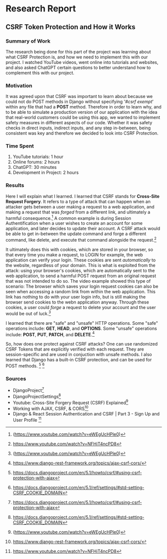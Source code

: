 # Research Report
## CSRF Token Protection and How it Works
### Summary of Work
The research being done for this part of the project was learning about what CSRF Protection is, and how we need to implement this with our project. I watched YouTube videos, went online into tutorials and websites, and also asked ChatGPT certain questions to better understand how to complement this with our project.

### Motivation
It was agreed upon that CSRF was important to learn about because we could not do POST methods in Django without specifying '*#csrf exempt*' within any file that had a **POST** method. Therefore in order to learn why, and to be able to simulate a production version of our application with the idea that real-world customers could be using this app, we wanted to implement safety measures in different aspects of our code. Whether it was safety checks in direct inputs, indirect inputs, and any step in-between, being consistent was key and therefore we decided to look into CSRF Protection. 
### Time Spent
1. YouTube tutorials: 1 hour
2. Online forums: 2 hours
3. ChatGPT: 30 minutes
4. Development in Project: 2 hours

### Results
Here I will explain what I learned. I learned that CSRF stands for **Cross-Site Request Forgery**. It refers to a type of attack that can happen when an attacker gets between a user making a request to a web application, and making a request that was *forged* from a different link, and ultimately a harmful consequence.[^3] A common example is during Session Authentification when a user wishes to create an account for some application, and later decides to update their account. A CSRF attack would be able to get in-between the update command and forge a different command, like delete, and execute that command alongside the request.[^5] 

It ultimately does this with cookies, which are stored in your browser, so that every time you make a request, to LOGIN for example, the web application can verify your login. These cookies are sent *automatically* to the website, regardless of your domain. This is what is exploited from the attack: using your browser's cookies, which are automatically sent to the web application, to send a harmful POST request from an original request that was not intended to do so. The video example showed this type of scenario: The browser which saves your login request cookies can also be seen when accessing a random link from within the web application. This link has nothing to do with your user login info, but is still making the browser send cookies to the webn application anyway. Through these cookies, a user could *forge* a request to delete your account and the user would be out of luck.[^3]

I learned that there are "safe" and "unsafe" HTTP operations. Some "safe" operations include: **GET**, **HEAD**, and **OPTIONS**. Some "unsafe" operations include: **POST**, **PUT**, **PATCH**, and **DELETE**.[^4]

So, how does one protect against CSRF attacks? One can use randomized CSRF Tokens that are explicitly verified with each request. They are session-specific and are used in conjuction with unsafe methods. I also learned that Django has a built-in CSRF protection, and can be used for POST methods. [^1] [^2]

### Sources
- DjangoProject[^1]
- DjangoProjectSettings[^2]
- Youtube: Cross-Site Forgery Request (CSRF) Explained[^3]
- Working with AJAX, CSRF, & CORS[^4]
- Django & React Session Authentication and CSRF | Part 3 - Sign Up and User Profile [^5]

[^1]: https://docs.djangoproject.com/en/5.1/howto/csrf/#using-csrf-protection-with-ajax
[^2]: https://docs.djangoproject.com/en/5.1/ref/settings/#std-setting-CSRF_COOKIE_DOMAIN
[^3]: (https://www.youtube.com/watch?v=eWEgUcHPle0)
[^4]: https://www.django-rest-framework.org/topics/ajax-csrf-cors/
[^5]: https://www.youtube.com/watch?v=NFHiT4ncPD8